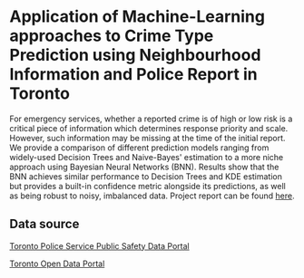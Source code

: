 # Application of Machine-Learning approaches to Crime Type Prediction using Neighbourhood Information and Police Report in Toronto

For emergency services, whether a reported crime is of high or low risk is a critical piece of information which determines response priority and scale. However, such information may be missing at the time of the initial report. We provide a comparison of different prediction models ranging from widely-used Decision Trees and Naive-Bayes' estimation to a more niche approach using Bayesian Neural Networks (BNN). Results show that the BNN achieves similar performance to Decision Trees and KDE estimation but provides a built-in confidence metric alongside its predictions, as well as being robust to noisy, imbalanced data.
Project report can be found [here]().

## Data source
[Toronto Police Service Public Safety Data Portal](https://data.torontopolice.on.ca/datasets/0a239a5563a344a3bbf8452504ed8d68_0/explore)

[Toronto Open Data Portal](https://open.toronto.ca/dataset/neighbourhood-profiles/)
